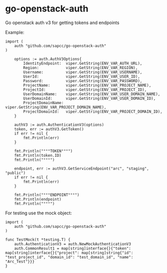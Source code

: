 # go-openstack-auth
Go openstack auth v3 for getting tokens and endpoints

Example:

    import (
    	auth "github.com/sapcc/go-openstack-auth"
    )

		options := auth.AuthV3Options{
			IdentityEndpoint:  viper.GetString(ENV_VAR_AUTH_URL),
			Region:            viper.GetString(ENV_VAR_REGION),
			Username:          viper.GetString(ENV_VAR_USERNAME),
			UserId:            viper.GetString(ENV_VAR_USER_ID),
			Password:          viper.GetString(ENV_VAR_PASSWORD),
			ProjectName:       viper.GetString(ENV_VAR_PROJECT_NAME),
			ProjectId:         viper.GetString(ENV_VAR_PROJECT_ID),
			UserDomainName:    viper.GetString(ENV_VAR_USER_DOMAIN_NAME),
			UserDomainId:      viper.GetString(ENV_VAR_USER_DOMAIN_ID),
			ProjectDomainName: viper.GetString(ENV_VAR_PROJECT_DOMAIN_NAME),
			ProjectDomainId:   viper.GetString(ENV_VAR_PROJECT_DOMAIN_ID),
		}

		authV3 := auth.AuthenticationV3(options)
		token, err := authV3.GetToken()
		if err != nil {
			fmt.Println(err)
		}

		fmt.Println("°°°TOKEN°°°")
		fmt.Println(token.ID)
		fmt.Println("°°°")

		endpoint, err := authV3.GetServiceEndpoint("arc", "staging", "public")
		if err != nil {
			fmt.Println(err)
		}

		fmt.Println("°°°ENDPOINT°°°")
		fmt.Println(endpoint)
		fmt.Println("°°°")

For testing use the mock object:

    import (
    	auth "github.com/sapcc/go-openstack-auth"
    )

    func TestMock(t *testing.T) {
    	auth.AuthenticationV3 = auth.NewMockAuthenticationV3
    	auth.CommonResult1 = map[string]interface{}{"token": map[string]interface{}{"project": map[string]string{"id": "test_project_id", "domain_id": "test_domain_id", "name": "Arc_Test"}}}
    }
